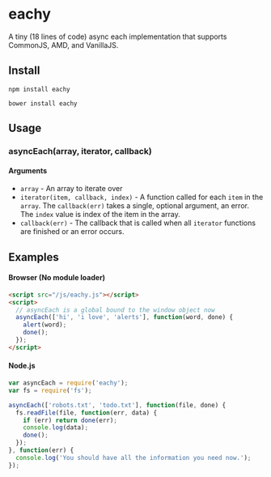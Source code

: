 eachy
=====

A tiny (18 lines of code) async each implementation that supports CommonJS, AMD, and VanillaJS.

Install
-------

```
npm install eachy
```

```
bower install eachy
```

Usage
-----

### asyncEach(array, iterator, callback)

#### Arguments
* `array` - An array to iterate over
* `iterator(item, callback, index)` - A function called for each `item` in the `array`. The `callback(err)` takes a single, optional argument, an error. The `index` value is index of the item in the array.
* `callback(err)` - The callback that is called when all `iterator` functions are finished or an error occurs.

Examples
--------
#### Browser (No module loader)
```html
<script src="/js/eachy.js"></script>
<script>
  // asyncEach is a global bound to the window object now
  asyncEach(['hi', 'i love', 'alerts'], function(word, done) {
    alert(word);
    done();
  });
</script>
```

#### Node.js
```javascript
var asyncEach = require('eachy');
var fs = require('fs');

asyncEach(['robots.txt', 'todo.txt'], function(file, done) {
  fs.readFile(file, function(err, data) {
    if (err) return done(err);
    console.log(data);
    done();
  });
}, function(err) {
  console.log('You should have all the information you need now.');
});
```
